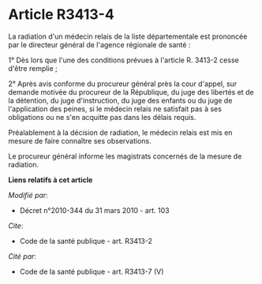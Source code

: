# Article R3413-4

La radiation d'un médecin relais de la liste départementale est prononcée par le directeur général de l'agence régionale de
santé : 

1° Dès lors que l'une des conditions prévues à l'article R. 3413-2 cesse d'être remplie ; 

2° Après avis conforme du procureur général près la cour d'appel, sur demande motivée du procureur de la République, du juge
des libertés et de la détention, du juge d'instruction, du juge des enfants ou du juge de l'application des peines, si le
médecin relais ne satisfait pas à ses obligations ou ne s'en acquitte pas dans les délais requis. 

Préalablement à la décision de radiation, le médecin relais est mis en mesure de faire connaître ses observations. 

Le procureur général informe les magistrats concernés de la mesure de radiation.

**Liens relatifs à cet article**

_Modifié par_:

  - Décret n°2010-344 du 31 mars 2010 - art. 103

_Cite_:

  - Code de la santé publique - art. R3413-2

_Cité par_:

  - Code de la santé publique - art. R3413-7 (V)
